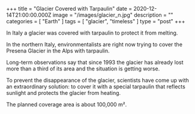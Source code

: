 +++
title = "Glacier Covered with Tarpaulin"
date = 2020-12-14T21:00:00.000Z
image = "/images/glacier_n.jpg"
description = ""
categories = [ "Earth" ]
tags = [ "glacier", "timeless" ]
type = "post"
+++

In Italy a glacier was covered with tarpaulin to protect it from melting.

In the northern Italy, environmentalists are right now trying to cover the Presena Glacier in the Alps with tarpaulin.

Long-term observations say that since 1993 the glacier has already lost more than a third of its area and the situation is getting worse.

To prevent the disappearance of the glacier, scientists have come up with an extraordinary solution: to cover it with a special tarpaulin that reflects sunlight and protects the glacier from heating.

The planned coverage area is about 100,000 m².
